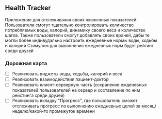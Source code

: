 ## Health Tracker

Приложение для отслеживания своих жизненных показателей. Пользователи смогут тщательно контролировать количество потребляемых воды, калорий, динамику своего веса и количество шагов. Также пользователи смогут добавлять своих врачей, дабы те могли более индивудально настроить ежедневные нормы воды, ходьбы и калорий
Стимулом для выполнения ежедневных норм будет рейтинг среди друзей

### Дорожная карта
 - [ ] Реализовать виджеты воды, ходьбы, калорий и веса
 - [ ] Реализовать взаимодействия пациент-доктор
 - [ ] Реализовать клиент-серверную часть (сохранение ежденевных показателей пользователей на сервер и составление по ним рейстинга среди друзей)
 - [ ] Реализовать вкладку "Прогресс", где пользователь сможет отслеживать прогресс по выполнению ежедневных целей за месяц/неделю/какой-то промежуток времени
